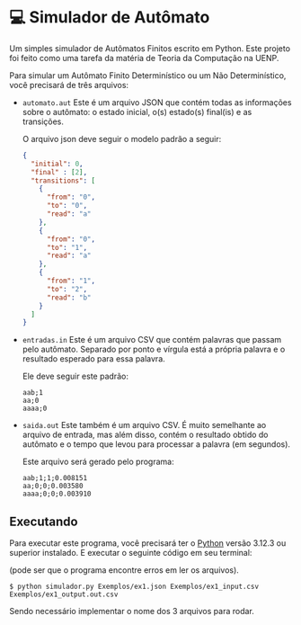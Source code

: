 # 💻 Simulador de Autômato

Um simples simulador de Autômatos Finitos escrito em Python. Este projeto foi feito como uma tarefa da matéria de Teoria da Computação na UENP.

Para simular um Autômato Finito Determinístico ou um Não Determinístico, você precisará de três arquivos:

- `automato.aut` Este é um arquivo JSON que contém todas as informações sobre o autômato: o estado inicial, o(s) estado(s) final(is) e as transições.

    O arquivo json deve seguir o modelo padrão a seguir:
    
    ```json
    {
      "initial": 0,
      "final" : [2],
      "transitions": [
        {
          "from": "0",
          "to": "0",
          "read": "a"
        },
        {
          "from": "0",
          "to": "1",
          "read": "a"
        },
        {
          "from": "1",
          "to": "2",
          "read": "b"
        }
      ]
    }
    ```

- `entradas.in` Este é um arquivo CSV que contém palavras que passam pelo autômato. Separado por ponto e vírgula está a própria palavra e o resultado esperado para essa palavra.

    Ele deve seguir este padrão:

    ```csv
    aab;1
    aa;0
    aaaa;0
    ```

- `saida.out` Este também é um arquivo CSV. É muito semelhante ao arquivo de entrada, mas além disso, contém o resultado obtido do autômato e o tempo que levou para processar a palavra (em segundos).

    Este arquivo será gerado pelo programa:

    ```csv
    aab;1;1;0.008151
    aa;0;0;0.003580
    aaaa;0;0;0.003910
    ```

## Executando

Para executar este programa, você precisará ter o [Python](https://www.python.org/) versão 3.12.3 ou superior instalado.
E executar o seguinte código em seu terminal:

(pode ser que o programa encontre erros em ler os arquivos).
```csv
$ python simulador.py Exemplos/ex1.json Exemplos/ex1_input.csv Exemplos/ex1_output.out.csv
```
Sendo necessário implementar o nome dos 3 arquivos para rodar.
